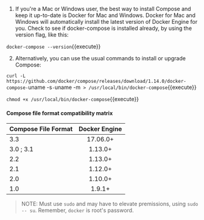 1. If you're a Mac or Windows user, the best way to install Compose and keep it up-to-date is Docker for Mac and Windows. Docker for Mac and Windows will automatically install the latest version of Docker Engine for you. Check to see if docker-compose is installed already, by using the version flag, like this:

`docker-compose --version`{{execute}}


2. Alternatively, you can use the usual commands to install or upgrade Compose:

`curl -L https://github.com/docker/compose/releases/download/1.14.0/docker-compose-`uname -s`-`uname -m` > /usr/local/bin/docker-compose`{{execute}}

`chmod +x /usr/local/bin/docker-compose`{{execute}}

#### Compose file format compatibility matrix

| Compose File Format  | Docker Engine |
| -------------------- |:-------------:|
| 3.3                  |    17.06.0+   |
| 3.0 ; 3.1            |    1.13.0+    |
| 2.2                  |    1.13.0+    |
| 2.1                  |    1.12.0+    |
| 2.0                  |    1.10.0+    |
| 1.0                  |    1.9.1+     |


>NOTE: Must use `sudo` and may have to elevate premissions, using `sudo -- su`. Remember, `docker` is root's password.  

